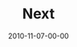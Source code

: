 ---
layout: message
category: message
series: "Game Change"
title: "Next"
date: 2010-11-07-00-00
message_id: 645
program: "http://s3.amazonaws.com/crossroads-media/media/legacy/documents/11_06-07_10Program.pdf"
description: "Brian Tome talks about the opportunity that is before us."
video: "https://s3.amazonaws.com/crossroadsvideomessages/gamechange05.mp4"
video-duration: "47:34"
video-image: "http://s3.amazonaws.com/crossroads-media/images/legacy/content/gamechange05_still.jpg"
audio: "http://s3.amazonaws.com/crossroadsaudiomessages/gamechange05.mp3"
audio-duration: "47:28"
explicit: false
---